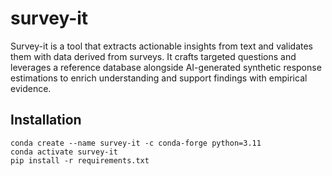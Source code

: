 # survey-it

Survey-it is a tool that extracts actionable insights from text and validates them with data derived from surveys. It crafts targeted questions and leverages a reference database alongside AI-generated synthetic response estimations to enrich understanding and support findings with empirical evidence.

## Installation

```
conda create --name survey-it -c conda-forge python=3.11
conda activate survey-it
pip install -r requirements.txt
```
